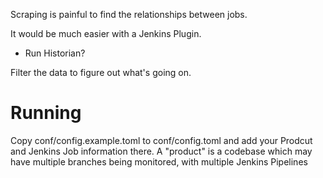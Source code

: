 Scraping is painful to find the relationships between jobs.

It would be much easier with a Jenkins Plugin.
  * Run Historian?

Filter the data to figure out what's going on.

# Running

Copy conf/config.example.toml to conf/config.toml and add your Prodcut and Jenkins Job information there.  A "product" is a codebase which may have multiple branches being monitored, with multiple Jenkins Pipelines

